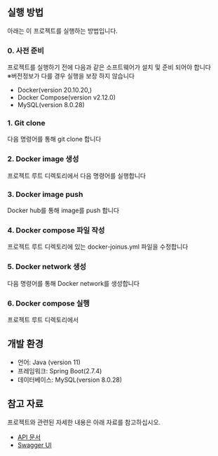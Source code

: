 ## 실행 방법

아래는 이 프로젝트를 실행하는 방법입니다.

### 0. 사전 준비

프로젝트를 실행하기 전에 다음과 같은 소프트웨어가 설치 및 준비 되어야 합니다 <br>
※버전정보가 다를 경우 실행을 보장 하지 않습니다

- Docker(version 20.10.20,)
- Docker Compose(version v2.12.0)
- MySQL(version 8.0.28)

### 1. Git clone

다음 명령어를 통해 git clone 합니다

### 2. Docker image 생성

프로젝트 루트 디렉토리에서 다음 명령어를 실행합니다

### 3. Docker image push

Docker hub를 통해 image를 push 합니다

### 4. Docker compose 파일 작성

프로젝트 루트 디렉토리에 있는 docker-joinus.yml 파일을 수정합니다

### 5. Docker network 생성

다음 명령어를 통해 Docker network를 생성합니다

### 6. Docker compose 실행

프로젝트 루트 디렉토리에서 



## 개발 환경

- 언어: Java (version 11)
- 프레임워크: Spring Boot(2.7.4)
- 데이터베이스: MySQL(version 8.0.28)

## 참고 자료

프로젝트와 관련된 자세한 내용은 아래 자료를 참고하십시오.

- [API 문서](http://localhost:[포트번호]/api-docs)
- [Swagger UI](http://localhost:[포트번호]/swagger-ui.html)
